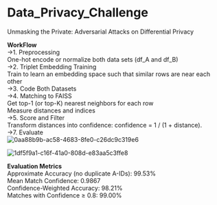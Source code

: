 # Data_Privacy_Challenge
Unmasking the Private: Adversarial Attacks on Differential Privacy

**WorkFlow**<br>
->1. Preprocessing<br>
One-hot encode or normalize both data sets (df_A and df_B)<br>
->2. Triplet Embedding Training<br>
Train to learn an embedding space such that similar rows are near each other<br>
->3. Code Both Datasets<br>
->4. Matching to FAISS<br>
Get top-1 (or top-K) nearest neighbors for each row<br>
Measure distances and indices<br>
->5. Score and Filter<br>
Transform distances into confidence: confidence = 1 / (1 + distance).<br>
->7. Evaluate
<br>
![0aa88b9b-ac58-4683-8fe0-c26dc9c319e6](https://github.com/user-attachments/assets/0fd4099e-4877-4170-bcd0-f8df5328fe37)

![1df5f9a1-c16f-41a0-808d-e83aa5c3ffe8](https://github.com/user-attachments/assets/908a3eb4-dcf9-47b6-9b01-4fcdef46571d)

**Evaluation Metrics**<br>
Approximate Accuracy (no duplicate A-IDs): 99.53%<br>
Mean Match Confidence: 0.9867<br>
Confidence-Weighted Accuracy: 98.21%<br>
Matches with Confidence ≥ 0.8: 99.00%<br>

